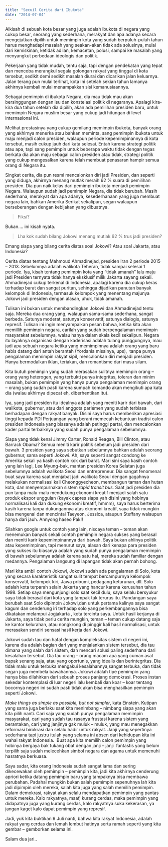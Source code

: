 ```yaml
---
title: "Secuil Cerita dari Ibukota"
date: "2014-07-04"
---
```


Alkisah di sebuah kota besar yang juga adalah ibukota di negara yang cukup besar, seorang yang sederhana, merakyat dan apa adanya secara mengejutkan dipilih untuk memimpin kota yang sudah berpuluh-puluh tahun harus menghadapi masalah yang seakan-akan tidak ada solusinya, mulai dari kemiskinan, ketidak adilan, kemacetan, polusi, sampai ke masalah yang menyangkut perbedaan ideologis dan politik.

Pekerjaan yang tidak mudah, tentu saja, tapi dengan pendekatan yang tepat dan mencoba merangkul segala golongan rakyat yang tinggal di kota tersebut, sedikit demi sedikit masalah diurai dan dicarikan jalan keluarnya. Jalan terang pun mulai terlihat, kota ini setelah sekian tahun lamanya akhirnya kembali mulai menampakkan sisi kemanusiaannya.

Sebagai pemimpin di ibukota Negara, dia mau tidak mau akan bersinggungan dengan isu dan konstelasi politik di negaranya. Apalagi kira-kira dua tahun setelah dia dipilih, akan ada pemilihan presiden baru, untuk memimpin Negara muslim besar yang cukup jadi hitungan di level internasional ini.

Melihat prestasinya yang cukup gemilang memimpin ibukota, banyak orang yang akhirnya menerka atau bahkan meminta, sang pemimpin ibukota untuk maju menjadi calon presiden, walaupun periode kepemimpinannya di kota tersebut, masih cukup jauh dari kata selesai. Entah karena strategi politik atau apa, tapi sang pemimpin untuk beberapa waktu tidak dengan tegas berkata dia akan maju sebagai calon presiden atau tidak, strategi politik yang cukup mengesalkan karena telah membuat penasaran hampir semua orang di Negara itu.

Singkat cerita, dia pun resmi mencalonkan diri jadi Presiden, dan seperti yang diduga, akhirnya menang mutlak meraih 62 % suara di pemilihan presiden. Dia pun naik kelas dari pemimpin ibukota menjadi pemimpin Negara. Walaupun sudah jadi pemimpin Negara, dia tidak berubah. Masih sederhana, merakyat dan apa adanya, kesederhanaan yang juga membuat negara lain, bahkan Amerika Serikat sekalipun, segan walaupun berseberangan dengan kebijakan yang dibuatnya.

> Fiksi?

Bukan…. ini kisah nyata.

> Lha kok sudah bilang Jokowi menang mutlak 62 % trus jadi presiden?

Emang siapa yang bilang cerita diatas soal Jokowi? Atau soal Jakarta, atau Indonesia?

Cerita diatas tentang Mahmoud Ahmadinejad, presiden Iran 2 periode 2015 – 2013. Sebelumnya adalah walikota Teheran, tidak sampai selesai 1 periode. Iya, kisah tentang pemimpin kota yang “tidak amanah” lalu maju jadi Presiden ternyata tidak hanya eksklusif milik Jakarta sayang sekali. Ahmadinejad cukup terkenal di Indonesia, apalagi karena dia cukup keras terhadap barat dan sangat puritan, sehingga dijadikan panutan banyak kelompok di Indonesia, termasuk kelompok yang menentang majunya Jokowi jadi presiden dengan alasan, uhuk, tidak amanah.

Tulisan ini bukan untuk membandingkan Jokowi dan Ahmadinejad tentu saja. Mereka dua orang yang, walaupun sama-sama sederhana, sangat berbeda. Satunya moderat, satunya konservatif, satunya dialogis, satunya represif. Tulisan ini ingin menyampaikan pesan bahwa, ketika kita akan memillih pemimpin negara, carilah yang sudah berpengalaman memimpin masyarakat sebelumnya, walau hanya dalam skala kecil sekalipun. Negara itu layaknya organisasi dengan kaderisasi adalah tulang punggungnya, mau jadi apa sebuah negara ketika yang memimpinnya adalah orang yang baru habis datang dari antah berantah (Yordania misalnya, ups),  tanpa punya pengalaman memimpin rakyat sipil, mencalonkan diri menjadi presiden. Hanya bermodalkan iklan, teriakan, dan romantisme dari masa silam.

Kita butuh pemimpin yang sudah merasakan sulitnya memimpin orang – orang yang heterogen, yang terbukti punya integritas, toleran dan minim masalah, bukan pemimpin yang hanya punya pengalaman memimpin orang – orang yang sudah pasti karena sumpah komando akan mengikuti apa kata dia (walau akhirnya dipecat eh, diberhentikan itu).

Iya, yang jadi presiden itu idealnya adalah yang meniti karir dari bawah, dari walikota, gubernur, atau dari anggota parlemen yang sudah terbiasa berhadapan dengan rakyat banyak. Disini saya harus memberikan apresiasi tinggi kepada PDI Perjuangan yang berani memecah kebuntuan tradisi calon presiden Indonesia yang biasanya adalah petinggi partai, dan mencalonkan kader partai terbaiknya yang sudah punya pengalaman sebelumnya.

Siapa yang tidak kenal Jimmy Carter, Ronald Reagan, Bill Clinton, atau Barrack Obama? Semua meniti karir politik sebelum jadi presiden dari bawah. 3 presiden yang saya sebutkan sebelumnya bahkan adalah seorang gubernur, sama seperti Jokowi. Ah, saya seperti sangat condong ke Amerika sekali ya kasih contoh kok dari barat. Mari sini saya kasih contoh yang lain lagi, Lee Myung-bak, mantan presiden Korea Selatan juga sebelumnya adalah walikota Seoul dan entrepreneur. Dia sangat fenomenal buat saya karena saat menjabat jadi walikota Seoul dengan gagahnya melakukan normalisasi kali Cheonggyecheon, membangun taman dan hutan kota, dan menyempurnakan sistem _rapid transit bus._ Saat jadi presiden dia pun tanpa malu-malu mendukung ekonomi kreatif menjadi salah satu produk ekspor unggulan (kayak capres siapa yah disini yang hobinya normalisasi kali dan dukung ekonomi kreatif, hmmm), saya harus berterima kasih karena tanpa dukungannya atas ekonomi kreatif, saya tidak mungkin bisa mengenal dan mencintai Taeyeon, Jessica, ataupun Steffany walaupun hanya dari jauh. Annyong haseo Pak!!

Silahkan google untuk contoh yang lain, niscaya teman – teman akan menemukan banyak sekali contoh pemimpin negara sukses yang berasal dan meniti karir kepemimpinannya dari bawah. Saya bukan ahlinya politik atau kepemimpinan, tapi menurut saya, alasan dari kenapa para presiden yang sukses itu biasanya adalah yang sudah punya pengalaman memimpin di bawah sebelumnya adalah karena satu hal, mereka sudah familiar dengan medannya. Pengalaman langsung di lapangan tidak akan pernah bohong.

Mari kita ambil contoh Jokowi, Jokowi sudah ada pengalaman di Solo, kota yang secara karakteristik sangat sulit tempat bercampurnya kelompok konservatif, kelompok kiri, Jawa pribumi, pedagang keturunan, dll. Solo adalah kota terparah selain Jakarta yang hancur karena kerusuhan tahun 1998. Setiap saya mengunjungi solo saat kecil dulu, saya selalu bersyukur saya tidak berasal dari kota yang tampak tak terurus itu. Pandangan saya berubah saat Solo dipimpin Jokowi,dan untuk pertama kalinya saya sangat kagum dan cenderung iri terhadap solo yang perkembangannya bisa dikatakan melampui Jogjakarta , kota tercinta saya. Untuk hasil kerjanya di Jakarta, saya tidak perlu cerita mungkin, teman – teman cukup datang saja ke kantor kelurahan, atau nongkrong di pinggir kali hasil normalisasi, untuk merasakan sendiri sensasi hasil kerja dari Jokowi.

Jokowi sudah tau dan hafal dengan kompleksitas sistem di negeri ini, karena dia adalah bagian dari yang menjalankan sistem tersebut, dia tau dimana yang salah dari sistem, dan mencari solusi paling sederhana dari kesalahan tersebut. Dia tau orang – orang macam apa yang cuman asal bapak senang saja, atau yang oportunis, yang idealis dan berintegritas. Dia tidak malu untuk terbuka mengakui kesalahannya,sangat terbuka, dan tidak segan juga membela bawahannya. Jokowi adalah tipe pemimpin yang hanya bisa dilahirkan dari sebuah proses panjang demokrasi. Proses instan sekedar kontemplasi di luar negeri lalu kembali dan koar – koar tentang bocornya negeri ini sudah pasti tidak akan bisa menghasilkan pemimpin seperti Jokowi.

_Make things as simple as possible, but not simpler_, kata Einstein. Kutipan yang sama juga berlaku saat kita menimbang – nimbang siapa yang akan kita pilih nanti. Cari saja yang sudah punya pengalaman memimpin masyarakat, cari yang sudah tau rasanya frustasi karena sistem yang berantakan, cari yang janjinya gak muluk – muluk, yang mau menegakkan reformasi birokrasi dan selalu hadir untuk rakyat. Janji yang sepertinya sederhana tapi justru itulah yang selama ini absen dari kehidupan kita ini wahai rakyat Indonesia.  Buat apa kita memilih calon pemimpin yang hobinya bergaya bak tukang obat dengan janji – janji  fantastis yang belum terpilih saja sudah melecehkan simbol negara dan agama untuk memenuhi hasratnya berkuasa.

Saya sadar, kita orang Indonesia sudah sangat lama dan sering dikecewakan oleh pemimpin – pemimpin kita, jadi kita akhirnya cenderung apriori ketika datang pemimpin baru yang tampaknya bisa membawa perubahan. Padahal mungkin bukan salah pemimpin sepenuhnya lah kita jadi dipimpin oleh mereka, salah kita juga yang salah memilih pemimpin. Dalam demokrasi, rakyat akan selalu mendapatkan pemimpin yang pantas untuk mereka. Kalo rakyatnya, maaf, kurang cerdas, maka pemimpin yang didapatnya juga yang kurang cerdas, kalo rakyatnya suka kekerasan, ya jangan kaget kalo dapat pemimpin yang represif.

Jadi, yuk kita buktikan 9 Juli nanti, bahwa kita rakyat Indonesia, adalah rakyat yang cerdas dan lemah lembut hatinya serta ramah seperti yang kita gembar – gemborkan selama ini.

Salam dua jari..
